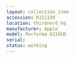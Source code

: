 ```yaml
---
layout: collection_item
accession: R111130
location: thirdnerd_hq
manufacturer: Apple
model: Performa 6116CD
serial: 
status: working
---
```


